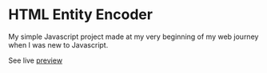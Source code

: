 # HTML Entity Encoder

My simple Javascript project made at my very beginning of my web journey when I was new to Javascript.

See live [preview](https://mojahidhasan.github.io/HTML-Entity-Encoder/)
